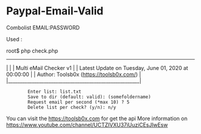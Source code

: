 # Paypal-Email-Valid

Combolist EMAIL:PASSWORD

Used :

root$ php check.php

 _______________________________________________________
|                                                       |
|                Multi eMail Checker v1                 |
|  Latest Update on Tuesday, June 01, 2020 at 00:00:00  |
|      Author: Toolsb0x (https://toolsb0x.com/)         |
|_______________________________________________________|
            
            Enter list: list.txt
            Save to dir (default: valid): (somefoldername)
            Request email per second (*max 10) ? 5
            Delete list per check? (y/n): n/y
You can visit the https://toolsb0x.com for get the api More information on https://www.youtube.com/channel/UCTZIVXU37iUuziCEsJIwEsw

